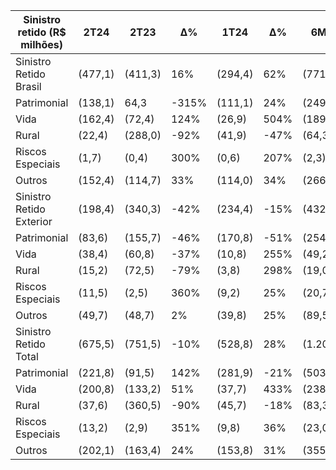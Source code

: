 |Sinistro retido (R$ milhões)|2T24|2T23|∆%|1T24|∆%|6M24|6M23|∆%|
|---|---|---|---|---|---|---|---|---|
|Sinistro Retido Brasil|(477,1)|(411,3)|16%|(294,4)|62%|(771,5)|(976,7)|-21%|
|Patrimonial|(138,1)|64,3|-315%|(111,1)|24%|(249,3)|(135,8)|84%|
|Vida|(162,4)|(72,4)|124%|(26,9)|504%|(189,3)|(147,8)|28%|
|Rural|(22,4)|(288,0)|-92%|(41,9)|-47%|(64,3)|(451,6)|-86%|
|Riscos Especiais|(1,7)|(0,4)|300%|(0,6)|207%|(2,3)|0,7|-435%|
|Outros|(152,4)|(114,7)|33%|(114,0)|34%|(266,4)|(242,3)|10%|
|Sinistro Retido Exterior|(198,4)|(340,3)|-42%|(234,4)|-15%|(432,7)|(708,0)|-39%|
|Patrimonial|(83,6)|(155,7)|-46%|(170,8)|-51%|(254,4)|(257,7)|-1%|
|Vida|(38,4)|(60,8)|-37%|(10,8)|255%|(49,2)|(141,5)|-65%|
|Rural|(15,2)|(72,5)|-79%|(3,8)|298%|(19,0)|(143,5)|-87%|
|Riscos Especiais|(11,5)|(2,5)|360%|(9,2)|25%|(20,7)|(16,1)|29%|
|Outros|(49,7)|(48,7)|2%|(39,8)|25%|(89,5)|(149,2)|-40%|
|Sinistro Retido Total|(675,5)|(751,5)|-10%|(528,8)|28%|(1.204,3)|(1.684,7)|-29%|
|Patrimonial|(221,8)|(91,5)|142%|(281,9)|-21%|(503,6)|(393,5)|28%|
|Vida|(200,8)|(133,2)|51%|(37,7)|433%|(238,5)|(289,3)|-18%|
|Rural|(37,6)|(360,5)|-90%|(45,7)|-18%|(83,3)|(595,0)|-86%|
|Riscos Especiais|(13,2)|(2,9)|351%|(9,8)|36%|(23,0)|(15,4)|49%|
|Outros|(202,1)|(163,4)|24%|(153,8)|31%|(355,9)|(391,5)|-9%|
